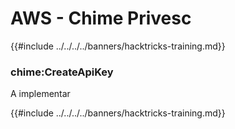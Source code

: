 # AWS - Chime Privesc

{{#include ../../../../banners/hacktricks-training.md}}

### chime:CreateApiKey

A implementar

{{#include ../../../../banners/hacktricks-training.md}}
